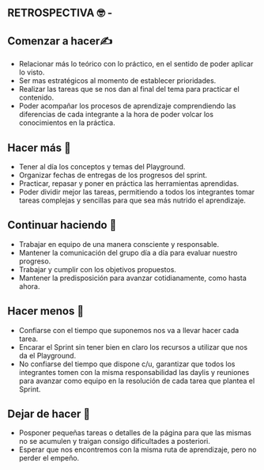 ## RETROSPECTIVA :nerd_face: -




## **Comenzar a hacer**:writing_hand:
- Relacionar más lo teórico con lo práctico, en el sentido de poder aplicar lo visto.
- Ser mas estratégicos al momento de establecer prioridades.
- Realizar las tareas que se nos dan al final del tema para practicar el contenido.
- Poder acompañar los procesos de aprendizaje comprendiendo las diferencias de cada integrante a la hora de poder volcar los conocimientos en la práctica.

## **Hacer más**    :handshake:

- Tener al día los conceptos y temas del Playground.
- Organizar fechas de entregas de los progresos del sprint.
- Practicar, repasar y poner en práctica las herramientas aprendidas.
- Poder dividir mejor las tareas, permitiendo a todos los integrantes tomar tareas complejas y sencillas para que sea más nutrido el aprendizaje.

## **Continuar haciendo**    :muscle:

- Trabajar en equipo de una manera consciente y responsable.
- Mantener la comunicación del grupo día a día para evaluar nuestro progreso.
- Trabajar y cumplir con los objetivos propuestos.
- Mantener la predisposición para avanzar cotidianamente, como hasta ahora.


## **Hacer menos**  :eyes:

- Confiarse con el tiempo que suponemos nos va a llevar hacer cada tarea.
- Encarar el Sprint sin tener bien en claro los recursos a utilizar que nos da el Playground.
- No confiarse del tiempo que dispone c/u, garantizar que todos los integrantes tomen con la misma responsabilidad las daylis y reuniones para avanzar como equipo en la resolución de cada tarea que plantea el Sprint.

## **Dejar de hacer** 	:stop_sign:  

- Posponer pequeñas tareas o detalles de la página para que las mismas no se acumulen y traigan consigo dificultades a posteriori.
- Esperar que nos encontremos con la misma ruta de aprendizaje, pero no perder el empeño.
